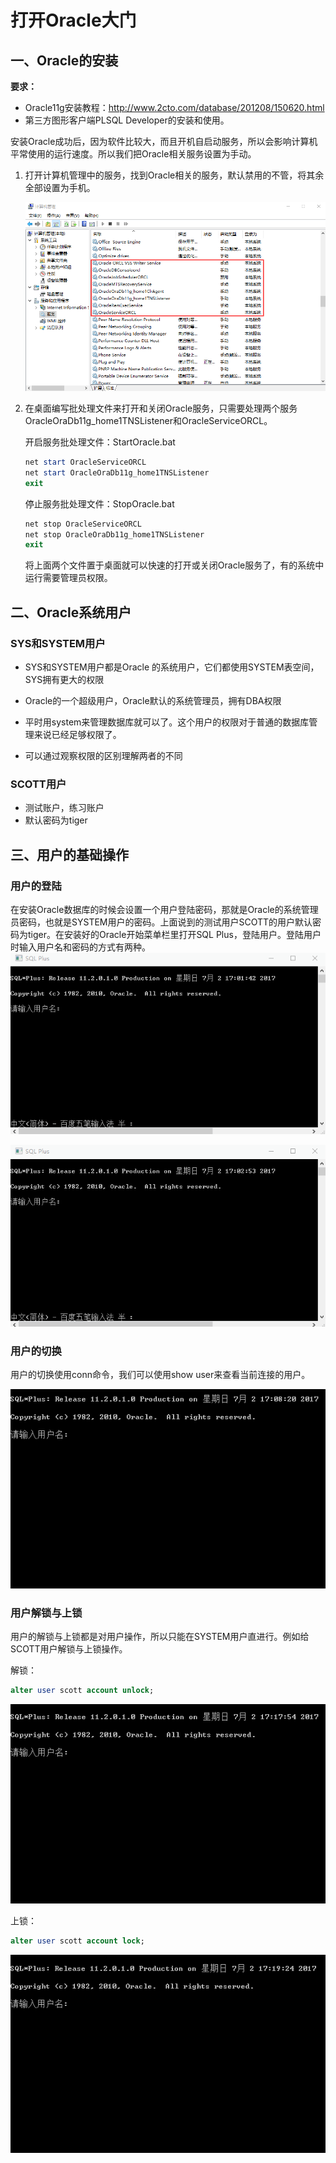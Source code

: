 # 打开Oracle大门

## 一、Oracle的安装

**要求：**

- Oracle11g安装教程：http://www.2cto.com/database/201208/150620.html
- 第三方图形客户端PLSQL Developer的安装和使用。

安装Oracle成功后，因为软件比较大，而且开机自启动服务，所以会影响计算机平常使用的运行速度。所以我们把Oracle相关服务设置为手动。

1. 打开计算机管理中的服务，找到Oracle相关的服务，默认禁用的不管，将其余全部设置为手机。

   ![0002](0002.png)

2. 在桌面编写批处理文件来打开和关闭Oracle服务，只需要处理两个服务OracleOraDb11g_home1TNSListener和OracleServiceORCL。

   开启服务批处理文件：StartOracle.bat

   ```powershell
   net start OracleServiceORCL
   net start OracleOraDb11g_home1TNSListener
   exit
   ```

   停止服务批处理文件：StopOracle.bat

   ```powershell
   net stop OracleServiceORCL
   net stop OracleOraDb11g_home1TNSListener
   exit
   ```

   将上面两个文件置于桌面就可以快速的打开或关闭Oracle服务了，有的系统中运行需要管理员权限。


## 二、Oracle系统用户

### SYS和SYSTEM用户

- SYS和SYSTEM用户都是Oracle 的系统用户，它们都使用SYSTEM表空间，SYS拥有更大的权限


- Oracle的一个超级用户，Oracle默认的系统管理员，拥有DBA权限


- 平时用system来管理数据库就可以了。这个用户的权限对于普通的数据库管理来说已经足够权限了。


- 可以通过观察权限的区别理解两者的不同

### SCOTT用户

- 测试账户，练习账户
- 默认密码为tiger

## 三、用户的基础操作

### 用户的登陆

在安装Oracle数据库的时候会设置一个用户登陆密码，那就是Oracle的系统管理员密码，也就是SYSTEM用户的密码。上面说到的测试用户SCOTT的用户默认密码为tiger。在安装好的Oracle开始菜单栏里打开SQL Plus，登陆用户。登陆用户时输入用户名和密码的方式有两种。 ![001](0003.gif)

 ![002](0004.gif)

### 用户的切换

用户的切换使用conn命令，我们可以使用show user来查看当前连接的用户。

 ![0005](0005.gif)

### 用户解锁与上锁

用户的解锁与上锁都是对用户操作，所以只能在SYSTEM用户直进行。例如给SCOTT用户解锁与上锁操作。

解锁：

```sql
alter user scott account unlock;
```

 ![0006](0006.gif)

上锁：

```sql
alter user scott account lock;
```

 ![0007](0007.gif)